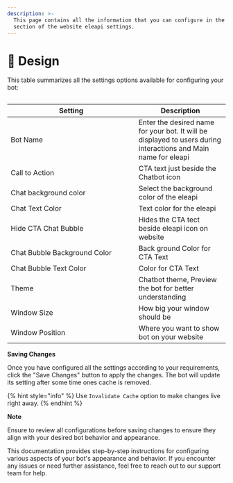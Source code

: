 ```yaml
---
description: >-
  This page contains all the information that you can configure in the design
  section of the website eleapi settings.
---
```


# 📖 Design

This table summarizes all the settings options available for configuring your bot:

<figure><img src="../../../../../.gitbook/assets/1 – 54.png" alt=""><figcaption></figcaption></figure>

<table><thead><tr><th width="279">Setting</th><th>Description</th></tr></thead><tbody><tr><td>Bot Name</td><td>Enter the desired name for your bot. It will be displayed to users during interactions and Main name for eleapi</td></tr><tr><td>Call to Action</td><td>CTA text just beside the Chatbot icon</td></tr><tr><td>Chat background color</td><td>Select the background color of the eleapi</td></tr><tr><td>Chat Text Color</td><td>Text color for the eleapi</td></tr><tr><td>Hide CTA Chat Bubble</td><td>Hides the CTA tect beside eleapi icon on website</td></tr><tr><td>Chat Bubble Background Color</td><td>Back ground Color for CTA Text</td></tr><tr><td>Chat Bubble Text Color</td><td>Color for CTA Text</td></tr><tr><td>Theme</td><td>Chatbot theme, Preview the bot for better understanding</td></tr><tr><td>Window Size</td><td>How big your window should be</td></tr><tr><td>Window Position</td><td>Where you want to show bot on your website</td></tr></tbody></table>

**Saving Changes**

Once you have configured all the settings according to your requirements, click the "Save Changes" button to apply the changes. The bot will update its setting after some time ones cache is removed.

{% hint style="info" %}
Use `Invalidate Cache` option to make changes live right away.
{% endhint %}

**Note**

Ensure to review all configurations before saving changes to ensure they align with your desired bot behavior and appearance.

This documentation provides step-by-step instructions for configuring various aspects of your bot's appearance and behavior. If you encounter any issues or need further assistance, feel free to reach out to our support team for help.
